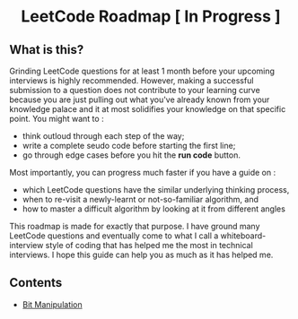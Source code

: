 <h1 align ='center'>LeetCode Roadmap [ In Progress ]</h1>

## What is this?

Grinding LeetCode questions for at least 1 month before your upcoming interviews is highly recommended. However, making a 
successful submission to a question does not contribute to your learning curve because you are just pulling out what you've 
already known from your knowledge palace and it at most solidifies your knowledge on that specific point. You might want to :
* think outloud through each step of the way;
* write a complete seudo code before starting the first line;
* go through edge cases before you hit the **run code** button.

Most importantly, you can progress much faster if you have a guide on :
* which LeetCode questions have the similar underlying thinking process, 
* when to re-visit a newly-learnt or not-so-familiar algorithm, and
* how to master a difficult algorithm by looking at it from different angles

This roadmap is made for exactly that purpose. I have ground many LeetCode questions and eventually come to what I call a 
whiteboard-interview style of coding that has helped me the most in technical interviews. I hope this guide can help you
as much as it has helped me.

## Contents

- [Bit Manipulation](bit_manipulation.md)
